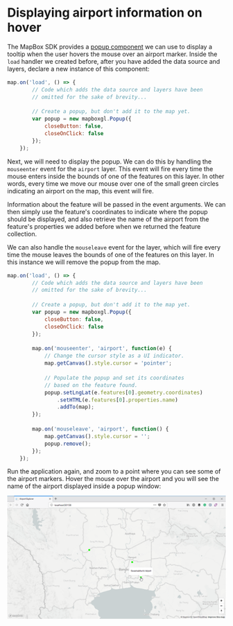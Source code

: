 # Displaying airport information on hover

The MapBox SDK provides a [popup component](https://www.mapbox.com/mapbox-gl-js/api#popup) we can use to display a tooltip when the user hovers the mouse over an airport marker. Inside the `load` handler we created before, after you have added the data source and layers, declare a new instance of this component:

```js
map.on('load', () => {
        // Code which adds the data source and layers have been 
        // omitted for the sake of brevity...

        // Create a popup, but don't add it to the map yet.
        var popup = new mapboxgl.Popup({
            closeButton: false,
            closeOnClick: false
        });
    });
```

Next, we will need to display the popup. We can do this by handling the `mouseenter` event for the `airport` layer. This event will fire every time the mouse enters inside the bounds of one of the features on this layer. In other words, every time we move our mouse over one of the small green circles indicating an airport on the map, this event will fire.

Information about the feature will be passed in the event arguments. We can then simply use the feature's coordinates to indicate where the popup should be displayed, and also retrieve the name of the airport from the feature's properties we added before when we returned the feature collection.

We can also handle the `mouseleave` event for the layer, which will fire every time the mouse leaves the bounds of one of the features on this layer. In this instance we will remove the popup from the map.

```js
map.on('load', () => {
        // Code which adds the data source and layers have been 
        // omitted for the sake of brevity...
        
        // Create a popup, but don't add it to the map yet.
        var popup = new mapboxgl.Popup({
            closeButton: false,
            closeOnClick: false
        });

        map.on('mouseenter', 'airport', function(e) {
            // Change the cursor style as a UI indicator.
            map.getCanvas().style.cursor = 'pointer';

            // Populate the popup and set its coordinates
            // based on the feature found.
            popup.setLngLat(e.features[0].geometry.coordinates)
                .setHTML(e.features[0].properties.name)
                .addTo(map);
        });

        map.on('mouseleave', 'airport', function() {
            map.getCanvas().style.cursor = '';
            popup.remove();
        });
    });
```

Run the application again, and zoom to a point where you can see some of the airport markers. Hover the mouse over the airport and you will see the name of the airport displayed inside a popup window:

![](tooltip.png)